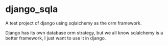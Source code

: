 django_sqla
===========

A test project of django using sqlalchemy as the orm framework.

Django has its own database orm strategy, but we all know sqlalchemy is a better framework,
I just want to use it in django.
